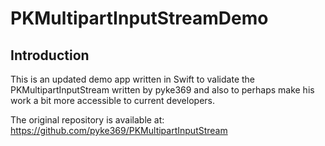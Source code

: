 #  PKMultipartInputStreamDemo

## Introduction

This is an updated demo app written in Swift to validate the PKMultipartInputStream written by pyke369 and also to perhaps make his work a bit more accessible to current developers.  

The original repository is available at: https://github.com/pyke369/PKMultipartInputStream

